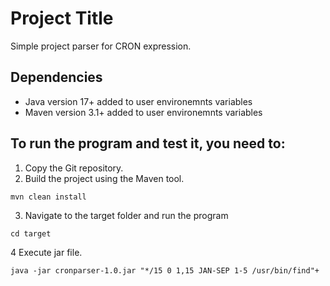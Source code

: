# Project Title

Simple project parser for CRON expression.

## Dependencies
* Java version 17+ added to user environemnts variables
* Maven version 3.1+ added to user environemnts variables

## To run the program and test it, you need to:
1. Copy the Git repository.
2. Build the project using the Maven tool.
```
mvn clean install
```
3. Navigate to the target folder and run the program
```
cd target
```
4 Execute jar file.
```
java -jar cronparser-1.0.jar "*/15 0 1,15 JAN-SEP 1-5 /usr/bin/find"+
```



